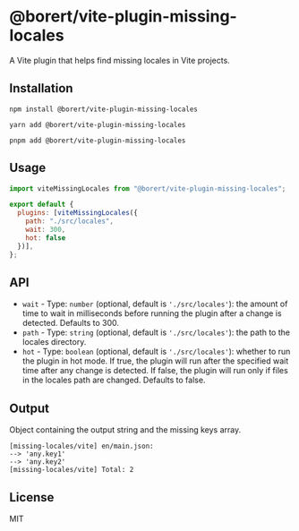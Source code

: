 # @borert/vite-plugin-missing-locales

A Vite plugin that helps find missing locales in Vite projects.

## Installation

```shell
npm install @borert/vite-plugin-missing-locales
```

```shell
yarn add @borert/vite-plugin-missing-locales
```

```shell
pnpm add @borert/vite-plugin-missing-locales
```

## Usage

```js
import viteMissingLocales from "@borert/vite-plugin-missing-locales";

export default {
  plugins: [viteMissingLocales({
    path: "./src/locales",
    wait: 300,
    hot: false
  })],
};
```

## API

- `wait` - Type: `number` (optional, default is `'./src/locales'`): the amount of time to wait in milliseconds before running the plugin after a change is detected. Defaults to 300.
- `path` - Type: `string` (optional, default is `'./src/locales'`): the path to the locales directory.
- `hot` - Type: `boolean` (optional, default is `'./src/locales'`): whether to run the plugin in hot mode. If true, the plugin will run after the specified wait time after any change is detected. If false, the plugin will run only if files in the locales path are changed. Defaults to false.

## Output

Object containing the output string and the missing keys array.

```shell
[missing-locales/vite] en/main.json:
--> 'any.key1'
--> 'any.key2'
[missing-locales/vite] Total: 2
```

## License

MIT
